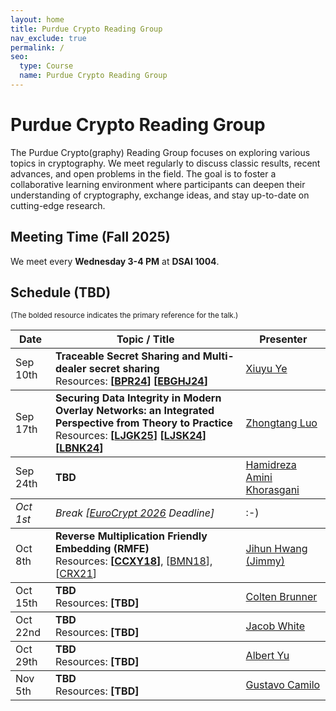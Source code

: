 ```yaml
---
layout: home
title: Purdue Crypto Reading Group
nav_exclude: true
permalink: /
seo:
  type: Course
  name: Purdue Crypto Reading Group
---
```


# Purdue Crypto Reading Group

The Purdue Crypto(graphy) Reading Group focuses on exploring various topics in cryptography. 
We meet regularly to discuss classic results, recent advances, and open problems in the field. 
The goal is to foster a collaborative learning environment where participants can deepen their understanding of cryptography, exchange ideas, and stay up-to-date on cutting-edge research.


## Meeting Time (Fall 2025)

We meet every <b>Wednesday 3-4 PM</b> at <b>DSAI 1004</b>.


## Schedule (TBD)

<p><small>(The bolded resource indicates the primary reference for the talk.)</small></p>

<table>
  <thead>
    <tr>
      <th style="max-width: 50px;">Date</th>
      <th style="max-width: 500px;">Topic / Title</th>
      <th style="max-width: 170px;">Presenter</th>
    </tr>
  </thead>
  <!-- -->
  <tbody>
    <tr>
      <td>Sep 10th</td>
      <td>
        <b>Traceable Secret Sharing and Multi-dealer secret sharing</b>
        <br>
        Resources: <b>[<a href="https://eprint.iacr.org/2024/405">BPR24</a>]</b>
        <b>[<a href="https://www.usenix.org/system/files/usenixsecurity24-eldridge.pdf">EBGHJ24</a>]</b>
      </td>
      <td><a href="https://xiuyuye.github.io/">Xiuyu Ye</a></td>
    </tr>
  </tbody>
  <!-- -->
  <tbody>
    <tr>
      <td>Sep 17th</td>
      <td>
        <!--
        <a href="https://eprint.iacr.org/2024/405">Traceable Secret Sharing</a>
        <br>
        Resources: [<a href="https://eprint.iacr.org/2024/405">BPR24</a>]
        -->
        <b>Securing Data Integrity in Modern Overlay Networks: an Integrated Perspective from Theory to Practice</b>
        <br>
        Resources: <b>[<a href="https://zhtluo.com/paper/Cauchyproofs__Batch_Updatable_Vector_Commitment_with_Easy_Aggregation_and_Application_to_Stateless_Blockchains.pdf">LJGK25</a>]</b>
        <b>[<a href="https://zhtluo.com/paper/Proxying_Is_Enough__Security_of_Proxying_in_TLS_Oracles_and_AEAD_Context_Unforgeability.pdf">LJSK24</a>]</b>
        <b>[<a href="https://zhtluo.com/paper/Attacking_and_Improving_the_Tor_Directory_Protocol.pdf">LBNK24</a>]</b>
      </td>
      <td><a href="https://zhtluo.com/">Zhongtang Luo</a></td>
    </tr>
  </tbody>
  <!-- -->
  <tbody>
    <tr>
      <td>Sep 24th</td>
      <td>
        <b>TBD</b>
      </td>
      <td><a href="https://www.cs.purdue.edu/homes/haminikh/">Hamidreza Amini Khorasgani</a></td>
    </tr>
  </tbody>
  <!-- -->
  <tbody>
    <tr>
      <td><i>Oct 1st</i></td>
      <td>
        <i>Break [<a href="https://eurocrypt.iacr.org/2026/">EuroCrypt 2026</a> Deadline]</i>
      </td>
      <td>:-)</td>
    </tr>
  </tbody>
  <!-- -->
  <tbody>
    <tr>
      <td>Oct 8th</td>
      <td>
        <b>Reverse Multiplication Friendly Embedding (RMFE)</b>
        <br>
        Resources: <b>[<a href="https://eprint.iacr.org/2018/429">CCXY18</a>]</b>, [<a href="https://eprint.iacr.org/2018/395">BMN18</a>], [<a href="https://eprint.iacr.org/2019/832">CRX21</a>]</td>
      <td><a href="https://jihunhwang.github.io/">Jihun Hwang (Jimmy)</a></td>
    </tr>
  </tbody>
  <!-- -->
  <tbody>
    <tr>
      <td>Oct 15th</td>
      <td>
        <b>TBD</b>
        <br>
        Resources: <b>[TBD<a href=""></a>]</b></td>
      <td><a href="https://www.cs.purdue.edu/people/graduate-students/brunnec.html">Colten Brunner</a></td>
    </tr>
  </tbody>
  <!-- -->
  <tbody>
    <tr>
      <td>Oct 22nd</td>
      <td>
        <b>TBD</b>
        <br>
        Resources: <b>[TBD<a href=""></a>]</b></td>
      <td><a href="https://www.cs.purdue.edu/homes/white570/">Jacob White</a></td>
    </tr>
  </tbody>
  <!-- -->
  <tbody>
    <tr>
      <td>Oct 29th</td>
      <td>
        <b>TBD</b>
        <br>
        Resources: <b>[TBD<a href=""></a>]</b></td>
      <td><a href="https://sites.google.com/view/albert-yu">Albert Yu</a></td>
    </tr>
  </tbody>
  <!-- -->
  <tbody>
    <tr>
      <td>Nov 5th</td>
      <td>
        <b>TBD</b>
        <br>
        Resources: <b>[TBD<a href=""></a>]</b></td>
      <td><a href="https://cs.purdue.edu/homes/gfrancoc/">Gustavo Camilo</a></td>
    </tr>
  </tbody>
  <!-- -->
</table>